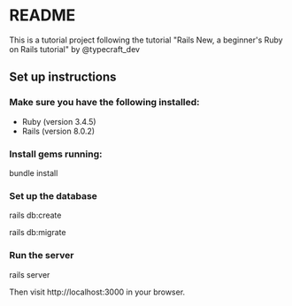 # README

This is a tutorial project following the tutorial "Rails New, a beginner's Ruby on Rails tutorial" by @typecraft_dev


## Set up instructions


### **Make sure you have the following installed**:
* Ruby (version 3.4.5)
* Rails (version 8.0.2)

### **Install gems running:**
bundle install


### **Set up the database**

rails db:create

rails db:migrate

### **Run the server**

rails server




Then visit http://localhost:3000 in your browser.
